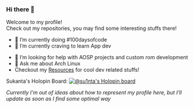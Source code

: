 ### Hi there 👋

Welcome to my profile!<br/>
Check out my repositories, you may find some interesting stuffs there!
<!--
**su1nta/su1nta** is a ✨ _special_ ✨ repository because its `README.md` (this file) appears on your GitHub profile.

Here are some ideas to get you started:
-->
- 🔭 I’m currently doing #100daysofcode
- 🌱 I’m currently craving to learn App dev
<!-- - 👯 I’m looking to collaborate on ... -->
- 🤔 I’m looking for help with AOSP projects and custom rom development
- 💬 Ask me about Arch Linux
- Checkout my [Resources](https://github.com/su1nta/Resources) for cool dev related stuffs!
<!-- - 📫 How to reach me: ... -->
<!-- - 😄 Pronouns: ... -->
<!-- - ⚡ Fun fact: ... -->

Sukanta's Holopin Board:
[![@su1nta's Holopin board](https://holopin.me/su1nta)](https://holopin.io/@su1nta)

*Currently I'm out of ideas about how to represent my profile here, but I'll update as soon as I find some optimal way*
